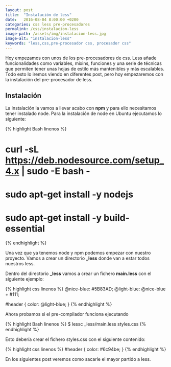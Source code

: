 ```yaml
---
layout: post
title:  "Instalación de less"
date:   2016-08-04 8:00:00 +0200
categories: css less pre-procesadores
permalink: /css/instalacion-less
image-path: /assets/img/instalacion-less.jpg
image-alt: "instalacion-less"
keywords: "less,css,pre-procesador css, procesador css"
---
```

Hoy empezamos con unos de los pre-procesadores de css. 
Less añade funcionalidades como variables, mixins, funciones y una serie de técnicas que permiten tener unas hojas de estilo más mantenibles y más escalables.
Todo esto lo iremos viendo en diferentes post, pero hoy empezaremos con la instalación del pre-procesador de less.

## Instalación

La instalación la vamos a llevar acabo con **npm** y para ello necesitamos tener instalado node. Para la instalación de node en Ubuntu ejecutamos lo siguiente:

{% highlight Bash linenos %}
# curl -sL https://deb.nodesource.com/setup_4.x | sudo -E bash -
# sudo apt-get install -y nodejs
# sudo apt-get install -y build-essential
{% endhighlight %}

Una vez que ya tenemos node y npm podemos empezar con nuestro proyecto. Vamos a crear un directorio **_less** donde van a estar todos nuestros less.

Dentro del directorio **_less** vamos a crear un fichero **main.less** con el siguiente ejemplo:

{% highlight css linenos %}
@nice-blue: #5B83AD;
@light-blue: @nice-blue + #111;

#header {
  color: @light-blue;
}
{% endhighlight %}

Ahora probamos si el pre-compilador funciona ejecutando

{% highlight Bash linenos %}
$ lessc _less/main.less styles.css
{% endhighlight %}

Esto debería crear el fichero styles.css con el siguiente contenido:

{% highlight css linenos %}
#header {
  color: #6c94be;
}
{% endhighlight %}

En los siguientes post veremos como sacarle el mayor partido a less.
